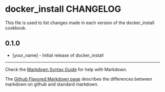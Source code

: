docker_install CHANGELOG
========================

This file is used to list changes made in each version of the docker_install cookbook.

0.1.0
-----
- [your_name] - Initial release of docker_install

- - -
Check the [Markdown Syntax Guide](http://daringfireball.net/projects/markdown/syntax) for help with Markdown.

The [Github Flavored Markdown page](http://github.github.com/github-flavored-markdown/) describes the differences between markdown on github and standard markdown.
